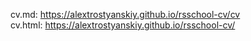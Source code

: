 cv.md: https://alextrostyanskiy.github.io/rsschool-cv/cv<br/>
cv.html: https://alextrostyanskiy.github.io/rsschool-cv/